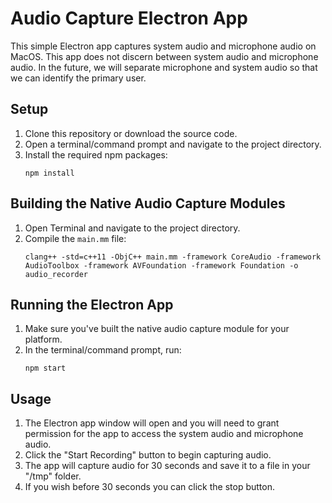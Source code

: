 # Audio Capture Electron App

This simple Electron app captures system audio and microphone audio on MacOS. This app does not discern between system audio and microphone audio. In the future, we will separate microphone and system audio so that we can identify the primary user.

## Setup

1. Clone this repository or download the source code.
2. Open a terminal/command prompt and navigate to the project directory.
3. Install the required npm packages:
   ```
   npm install
   ```

## Building the Native Audio Capture Modules

1. Open Terminal and navigate to the project directory.
2. Compile the `main.mm` file:
   ```
   clang++ -std=c++11 -ObjC++ main.mm -framework CoreAudio -framework AudioToolbox -framework AVFoundation -framework Foundation -o audio_recorder
   ```

## Running the Electron App

1. Make sure you've built the native audio capture module for your platform.
2. In the terminal/command prompt, run:
   ```
   npm start
   ```

## Usage

1. The Electron app window will open and you will need to grant permission for the app to access the system audio and microphone audio.
2. Click the "Start Recording" button to begin capturing audio.
3. The app will capture audio for 30 seconds and save it to a file in your "/tmp" folder.
4. If you wish before 30 seconds you can click the stop button.
